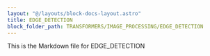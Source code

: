 ```yaml
---
layout: "@/layouts/block-docs-layout.astro"
title: EDGE_DETECTION
block_folder_path: TRANSFORMERS/IMAGE_PROCESSING/EDGE_DETECTION
---
```


This is the Markdown file for EDGE_DETECTION

